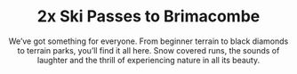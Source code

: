 ---
title: 2x Ski Passes to Brimacombe
subtitle: We’ve got something for everyone. From beginner terrain to black diamonds to terrain parks, you’ll find it all here. Snow covered runs, the sounds of laughter and the thrill of experiencing nature in all its beauty.
layout: 2017_default
modal-id: 1
thumbnail: brimacombe.png
winner: Corey C.
---
